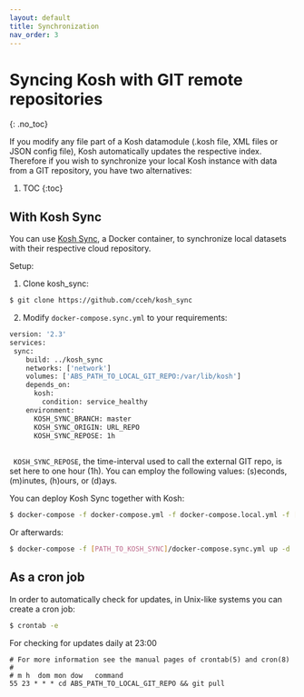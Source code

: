 ```yaml
---
layout: default
title: Synchronization
nav_order: 3
---
```

# Syncing Kosh with GIT remote repositories
{: .no_toc}

If you modify any file part of a Kosh datamodule (.kosh file, XML files or JSON config file), Kosh automatically updates the respective index.
Therefore if you wish to synchronize your local Kosh instance with data from a GIT repository, you have two alternatives:


1. TOC
{:toc}

## With Kosh Sync

You can use <a href="https://www.github.com/cceh/kosh_sync">Kosh Sync</a>, a Docker container, to synchronize local datasets with their 
respective cloud repository.

Setup: 

1. Clone kosh_sync: 
```bash
$ git clone https://github.com/cceh/kosh_sync
``` 
2. Modify `docker-compose.sync.yml` to your requirements: 


```dockerfile
version: '2.3'
services:
 sync:
    build: ../kosh_sync
    networks: ['network']
    volumes: ['ABS_PATH_TO_LOCAL_GIT_REPO:/var/lib/kosh']
    depends_on:
      kosh:
        condition: service_healthy
    environment:
      KOSH_SYNC_BRANCH: master
      KOSH_SYNC_ORIGIN: URL_REPO
      KOSH_SYNC_REPOSE: 1h
      
 ```
 
` KOSH_SYNC_REPOSE`, the time-interval used to call the external GIT repo, is set here to one hour (1h). You can employ the following values: (s)econds, (m)inutes, (h)ours, or (d)ays.

You can deploy Kosh Sync together with Kosh:

 ```bash
$ docker-compose -f docker-compose.yml -f docker-compose.local.yml -f [PATH_TO_KOSH_SYNC]/docker-compose.sync.yml up -d
 ```

Or afterwards:

 ```bash
$ docker-compose -f [PATH_TO_KOSH_SYNC]/docker-compose.sync.yml up -d
 ```

##  As a cron job

In order to automatically check for updates, in Unix-like systems you can create a cron job:

 ```bash
$ crontab -e
 ```

For checking for updates daily at 23:00
```
# For more information see the manual pages of crontab(5) and cron(8)
#
# m h  dom mon dow   command
55 23 * * * cd ABS_PATH_TO_LOCAL_GIT_REPO && git pull
```